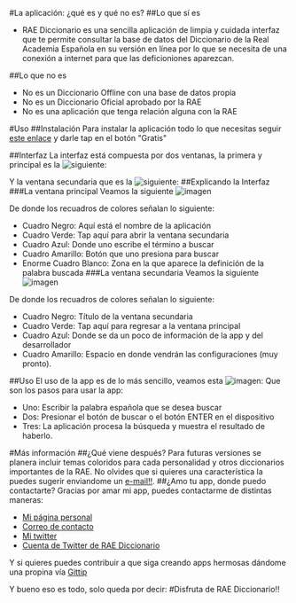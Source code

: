 #La aplicación: ¿qué es y qué no es?
##Lo que sí es

* RAE Diccionario es una sencilla aplicación de limpia y cuidada interfaz que te permite consultar la base de datos del Diccionario de la Real Academia Española en su versión en línea por lo que se necesita de una conexión a internet para que las deficioniones aparezcan.

##Lo que no es

* No es un Diccionario Offline con una base de datos propia 
* No es un Diccionario Oficial aprobado por la RAE
* No es una aplicación que tenga relación alguna con la RAE

#Uso
##Instalación
Para instalar la aplicación todo lo que necesitas seguir [este enlace](https://marketplace.firefox.com/app/rae-diccionario) y darle tap en el botón "Gratis"

##Interfaz
La interfaz está compuesta por dos ventanas, la primera y principal es la ![siguiente:](https://raw.githubusercontent.com/betoikos/RAE-Diccionario/master/images/Interfaz%20primaria.png "ventana principal")

Y la ventana secundaria que es la ![siguiente:](https://raw.githubusercontent.com/betoikos/RAE-Diccionario/master/images/Interfaz%20Secundaria.png "ventana secundaria")
##Explicando la Interfaz
###La ventana principal 
Veamos la siguiente ![imagen](https://raw.githubusercontent.com/betoikos/RAE-Diccionario/master/images/explicando%20la%20interfaz%20primaria.jpg)

De donde los recuadros de colores señalan lo siguiente:

* Cuadro Negro: Aquí está el nombre de la aplicación
* Cuadro Verde: Tap aquí para abrir la ventana secundaria
* Cuadro Azul: Donde uno escribe el término a buscar
* Cuadro Amarillo: Botón que uno presiona para buscar
* Enorme Cuadro Blanco: Zona en la que aparece la definición de la palabra buscada
###La ventana secundaria
Veamos la siguiente ![imagen](https://raw.githubusercontent.com/betoikos/RAE-Diccionario/master/images/explicando%20la%20interfaz%20secundaria.jpg)

De donde los recuadros de colores señalan lo siguiente:

* Cuadro Negro: Título de la ventana secundaria
* Cuadro Verde: Tap aquí para regresar a la ventana principal
* Cuadro Azul: Donde se da un poco de información de la app y del desarrollador
* Cuadro Amarillo: Espacio en donde vendrán las configuraciones (muy pronto).

##Uso
El uso de la app es de lo más sencillo, veamos esta ![imagen:](https://raw.githubusercontent.com/betoikos/RAE-Diccionario/master/images/usando%20la%20app.jpg)
Que son los pasos para usar la app:

* Uno: Escribir la palabra española que se desea buscar
* Dos: Presionar el botón de buscar o el botón ENTER en el dispositivo
* Tres: La aplicación procesa la búsqueda y muestra el resultado de haberlo.

#Más información
##¿Qué viene después?
Para futuras versiones se planera incluir temas coloridos para cada personalidad y otros diccionarios importantes de la RAE. No olvides que si quieres una característica la puedes sugerir enviandome un [e-mail!!](mailto:rae.app@betoikos.com).
##¿Amo tu app, donde puedo contactarte?
Gracias por amar mi app, puedes contactarme  de distintas maneras:

* [Mi página personal](http://betoikos.com/)
* [Correo de contacto](mailto:rae.app@betoikos.com)
* [Mi twitter](https://twitter.com/BetoikosOficial)
* [Cuenta de Twitter de RAE Diccionario](https://twitter.com/RAE_Diccionario)

Y si quieres puedes contribuir a que siga creando apps hermosas dándome una propina vía [Gittip](https://www.gittip.com/betoikos/)

Y bueno eso es todo, solo queda por decir:
#Disfruta de RAE Diccionario!!




